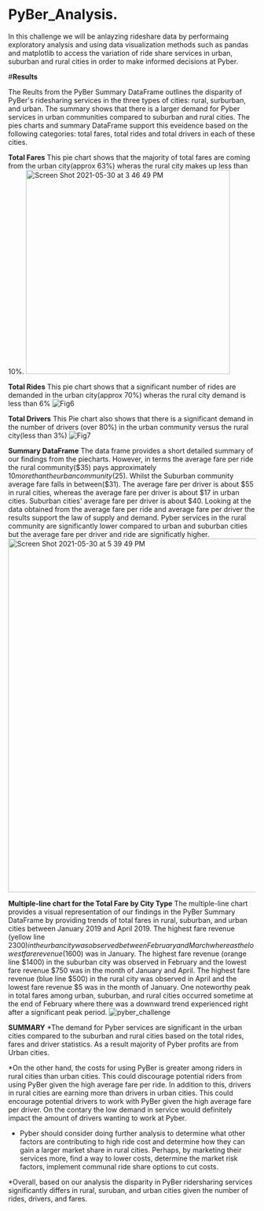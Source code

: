 # PyBer_Analysis.
In this challenge we will be anlayzing rideshare data by performaing exploratory analysis and using data visualization methods such as pandas and matplotlib to access the variation of ride share services in urban, suburban and rural cities in order to make informed decisions at Pyber.

#**Results**

The Reults from the PyBer Summary DataFrame outlines the disparity of PyBer's ridesharing services in the three types of cities: rural, surburban, and urban. 
The summary shows that there is a larger demand for Pyber services in urban communities compared to suburban and rural cities. The pies charts and summary DataFrame support this eveidence based on the following categories: total fares, total rides and total drivers in each of these cities.

 **Total Fares**
 This pie chart shows that the majority of total fares are coming from the urban city(approx 63%) wheras the rural city makes up less than 10%.
 <img width="415" alt="Screen Shot 2021-05-30 at 3 46 49 PM" src="https://user-images.githubusercontent.com/39747985/120122441-b6140880-c176-11eb-8825-02065b75f80c.png">

 **Total Rides**
 This pie chart shows that a significant number of rides are demanded in the urban city(approx 70%) wheras the rural city demand is less than 6%
![Fig6](https://user-images.githubusercontent.com/39747985/120122447-c6c47e80-c176-11eb-9f3b-1a2014746b1b.png)

 **Total Drivers**
 This Pie chart also shows that there is a significant demand in the number of drivers (over 80%) in the urban community versus the rural city(less than 3%)
 ![Fig7](https://user-images.githubusercontent.com/39747985/120122464-e8256a80-c176-11eb-94b4-29f8f2a788d7.png)

 **Summary DataFrame**
 The data frame provides a short detailed summary of our findings from the piecharts. However, in terms the average fare per ride the rural community($35) pays approximately $10 more than the urban community($25). Whilst the Suburban community average fare falls in between($31). The average fare per driver is about $55 in rural cities, whereas the average fare per driver is about $17 in urban cities. Suburban cities' average fare per driver is about $40. Looking at the data obtained from the average fare per ride and average fare per driver the results support the law of supply and demand. Pyber services in the rural community are significantly lower compared to urban and suburban cities but the average fare per driver and ride are significatly higher.
 <img width="719" alt="Screen Shot 2021-05-30 at 5 39 49 PM" src="https://user-images.githubusercontent.com/39747985/120122473-f6738680-c176-11eb-8291-5fded11ea136.png">

 **Multiple-line chart  for the Total Fare by City Type**
 The multiple-line chart provides a visual representation of our findings in the PyBer Summary DataFrame by providing trends of total fares in rural, suburban, and urban cities between January 2019 and April 2019. 
 The highest fare revenue (yellow line $2300) in the urban city was observed between February and March whereas the lowest fare revenue($1600) was in January.
 The highest fare revenue (orange line $1400) in the suburban city was observed in February and the lowest fare revenue $750 was in the month of January and April.
 The highest fare revenue (blue line $500) in the rural city was observed in April and the lowest fare revenue $5 was in the month of January.
 One noteworthy peak in total fares among urban, suburban, and rural cities occurred sometime at the end of February where there was a downward trend experienced right after a significant peak period.
 ![pyber_challenge](https://user-images.githubusercontent.com/39747985/120122483-0d19dd80-c177-11eb-9355-9fb6a8dcf3a5.png)

 **SUMMARY**
*The demand for Pyber services are significant in the urban cities compared to the suburban and rural cities based on the total rides, fares and driver statistics.
 As a result majority of Pyber profits are from Urban cities.
 
*On the other hand, the costs for using PyBer is greater among riders in rural cities than urban cities. This could discourage potential riders from using PyBer given the high average fare per ride. In addition to this, drivers in rural cities are earning more than drivers in urban cities. This could encourage potential drivers to work with PyBer given the high average fare per driver. On the contary the low demand in service would definitely impact the amount of drivers wanting to work at Pyber.

* Pyber should consider doing further analysis to determine what other factors are contributing to high ride cost and determine how they can gain a larger market share in rural cities. Perhaps, by marketing their services more, find a way to lower costs, determine the market risk factors, implement communal ride share options to cut costs.

*Overall, based on our analysis the disparity in PyBer ridersharing services significantly differs in rural, suruban, and urban cities given the number of rides, drivers, and fares.
